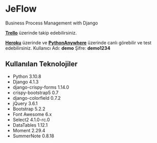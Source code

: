 # JeFlow
Business Process Management with Django

**[Trello](https://trello.com/invite/b/C80dHD63/ATTI63e2564a84497da00aba8156b3c1bec2993585B5/jeflow)** üzerinde takip edebilirsiniz.

**[Heroku](https://jeflow.herokuapp.com/)** üzerinde ve **[PythonAnywhere](https://ademkocamaz.pythonanywhere.com/)** üzerinde canlı görebilir ve test edebilirsiniz.
Kullanıcı Adı: **demo**
Şifre: **demo1234**

## Kullanılan Teknolojiler
- Python 3.10.8
- Django 4.1.3
- django-crispy-forms 1.14.0
- crispy-bootstrap5 0.7
- django-colorfield 0.7.2
- jQuery 3.6.1
- Bootstrap 5.2.2
- Font Awesome 6.x
- Select2 4.1.0-rc.0
- DataTables 1.12.1
- Moment 2.29.4
- SummerNote 0.8.18
